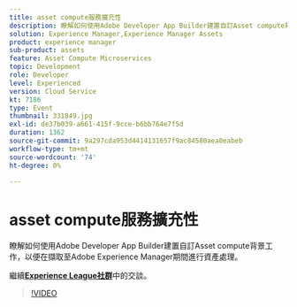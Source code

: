 ```yaml
---
title: asset compute服務擴充性
description: 瞭解如何使用Adobe Developer App Builder建置自訂Asset compute背景工作，以便在擷取至Adobe Experience Manager期間進行資產處理。 此工作階段屬於Adobe Developers Live內容事件的一部分。
solution: Experience Manager,Experience Manager Assets
product: experience manager
sub-product: assets
feature: Asset Compute Microservices
topic: Development
role: Developer
level: Experienced
version: Cloud Service
kt: 7186
type: Event
thumbnail: 331849.jpg
exl-id: de37b039-a661-415f-9cce-b6bb764e7f5d
duration: 1362
source-git-commit: 9a297cda953d4414131657f9ac84580aea0eabeb
workflow-type: tm+mt
source-wordcount: '74'
ht-degree: 0%

---
```


# asset compute服務擴充性

瞭解如何使用Adobe Developer App Builder建置自訂Asset compute背景工作，以便在擷取至Adobe Experience Manager期間進行資產處理。

繼續&#x200B;**[Experience League社群](https://adobe.ly/36Yd3v6)**&#x200B;中的交談。

>[!VIDEO](https://video.tv.adobe.com/v/331849/?quality=12&learn=on&hidetitle=true)
